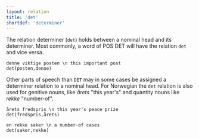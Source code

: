 ```yaml
---
layout: relation
title: 'det'
shortdef: 'determiner'
---
```


The relation determiner (`det`) holds between a nominal head and its determiner. Most commonly, a word of POS DET will have the relation `det` and vice versa. 

~~~ sdparse
denne viktige posten \n this important post
det(posten,denne)
~~~

Other parts of speech than `DET` may in some cases be assigned a determiner relation to a nominal head. 
For Norwegian the `det` relation is also used for genitive nouns, like *årets* "this year's" and quantity nouns like *rekke* "number-of".

~~~ sdparse
årets fredspris \n this year's peace prize
det(fredspris,årets)
~~~

~~~ sdparse
en rekke saker \n a number-of cases
det(saker,rekke)
~~~

<!-- Interlanguage links updated Čt lis 12 09:43:23 CET 2020 -->
